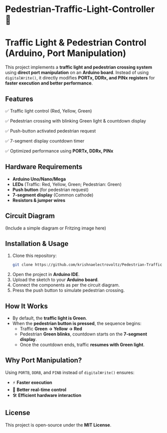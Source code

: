 # Pedestrian-Traffic-Light-Controller 🚦

# Traffic Light & Pedestrian Control (Arduino, Port Manipulation)

This project implements a **traffic light and pedestrian crossing system** using **direct port manipulation** on an **Arduino board**. Instead of using `digitalWrite()`, it directly modifies **PORTx, DDRx, and PINx registers** for **faster execution and better performance**.

## Features
✅ Traffic light control (Red, Yellow, Green)

✅ Pedestrian crossing with blinking Green light & countdown display

✅ Push-button activated pedestrian request

✅ 7-segment display countdown timer

✅ Optimized performance using **PORTx, DDRx, PINx**

## Hardware Requirements
- **Arduino Uno/Nano/Mega**
- **LEDs** (Traffic: Red, Yellow, Green; Pedestrian: Green)
- **Push button** (for pedestrian request)
- **7-segment display** (Common cathode)
- **Resistors & jumper wires**

## Circuit Diagram
(Include a simple diagram or Fritzing image here)

## Installation & Usage
1. Clone this repository:
   ```sh
   git clone https://github.com/krishnaelectrovoltz/Pedestrian-Traffic-Light-Controller.git
   ```
2. Open the project in **Arduino IDE**.
3. Upload the sketch to your **Arduino board**.
4. Connect the components as per the circuit diagram.
5. Press the push button to simulate pedestrian crossing.

## How It Works
- By default, the **traffic light is Green**.
- When the **pedestrian button is pressed**, the sequence begins:
  - Traffic **Green → Yellow → Red**
  - Pedestrian **Green blinks**, countdown starts on the **7-segment display**.
  - Once the countdown ends, traffic **resumes with Green light**.

## Why Port Manipulation?
Using `PORTB`, `DDRB`, and `PINB` instead of `digitalWrite()` ensures:
- ⚡ **Faster execution**
- 🔄 **Better real-time control**
- 🛠 **Efficient hardware interaction**

## License
This project is open-source under the **MIT License**.
